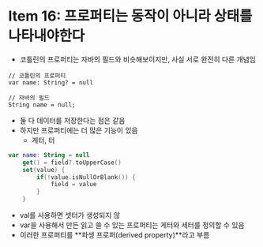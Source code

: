 # Item 16: 프로퍼티는 동작이 아니라 상태를 나타내야한다

* 코틀린의 프로퍼티는 자바의 필드와 비슷해보이지만, 사실 서로 완전히 다른 개념임

```
// 코틀린의 프로퍼티
var name: String? = null

// 자바의 필드
String name = null;
```

* 둘 다 데이터를 저장한다는 점은 같음
* 하지만 프로퍼티에는 더 많은 기능이 있음
  * 게터, 터

```kotlin
var name: String = null
    get() = field?.toUpperCase()
    set(value) {
        if(!value.isNullOrBlank()) {
            field = value
        }
    }
```

* val를 사용하면 셋터가 생성되지 않
* var을 사용해서 만든 읽고 쓸 수 있는 프로퍼티는 게터와 세터를 정의할 수 있음
* 이러한 프로퍼티를 **파생 프로퍼(derived property)**라고 부름



